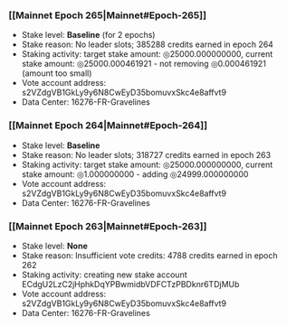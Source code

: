 ### [[Mainnet Epoch 265|Mainnet#Epoch-265]]
* Stake level: **Baseline** (for 2 epochs)
* Stake reason: No leader slots; 385288 credits earned in epoch 264
* Staking activity: target stake amount: ◎25000.000000000, current stake amount: ◎25000.000461921 - not removing ◎0.000461921 (amount too small)
* Vote account address: s2VZdgVB1GkLy9y6N8CwEyD35bomuvxSkc4e8affvt9
* Data Center: 16276-FR-Gravelines
### [[Mainnet Epoch 264|Mainnet#Epoch-264]]
* Stake level: **Baseline**
* Stake reason: No leader slots; 318727 credits earned in epoch 263
* Staking activity: target stake amount: ◎25000.000000000, current stake amount: ◎1.000000000 - adding ◎24999.000000000
* Vote account address: s2VZdgVB1GkLy9y6N8CwEyD35bomuvxSkc4e8affvt9
* Data Center: 16276-FR-Gravelines
### [[Mainnet Epoch 263|Mainnet#Epoch-263]]
* Stake level: **None**
* Stake reason: Insufficient vote credits: 4788 credits earned in epoch 262
* Staking activity: creating new stake account ECdgU2LzC2jHphkDqYPBwmidbVDFCTzPBDknr6TDjMUb
* Vote account address: s2VZdgVB1GkLy9y6N8CwEyD35bomuvxSkc4e8affvt9
* Data Center: 16276-FR-Gravelines